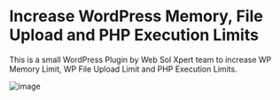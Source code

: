 # Increase WordPress Memory, File Upload and PHP Execution Limits
This is a small WordPress Plugin by Web Sol Xpert team to increase WP Memory Limit, WP File Upload Limit and PHP Execution Limits.

![image](https://github.com/user-attachments/assets/904d4471-be72-4d59-b432-55cf3742f565)

